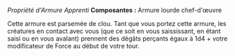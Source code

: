 _Propriété d'Armure Apprenti_
__Composantes :__ Armure lourde chef-d'œuvre

Cette armure est parsemée de clou. Tant que vous portez cette armure, les créatures en contact avec vous (que ce soit en vous saississant, en étant saisi ou en vous avalant) prennent des dégâts perçants égaux à 1d4 + votre modificateur de Force au début de votre tour.